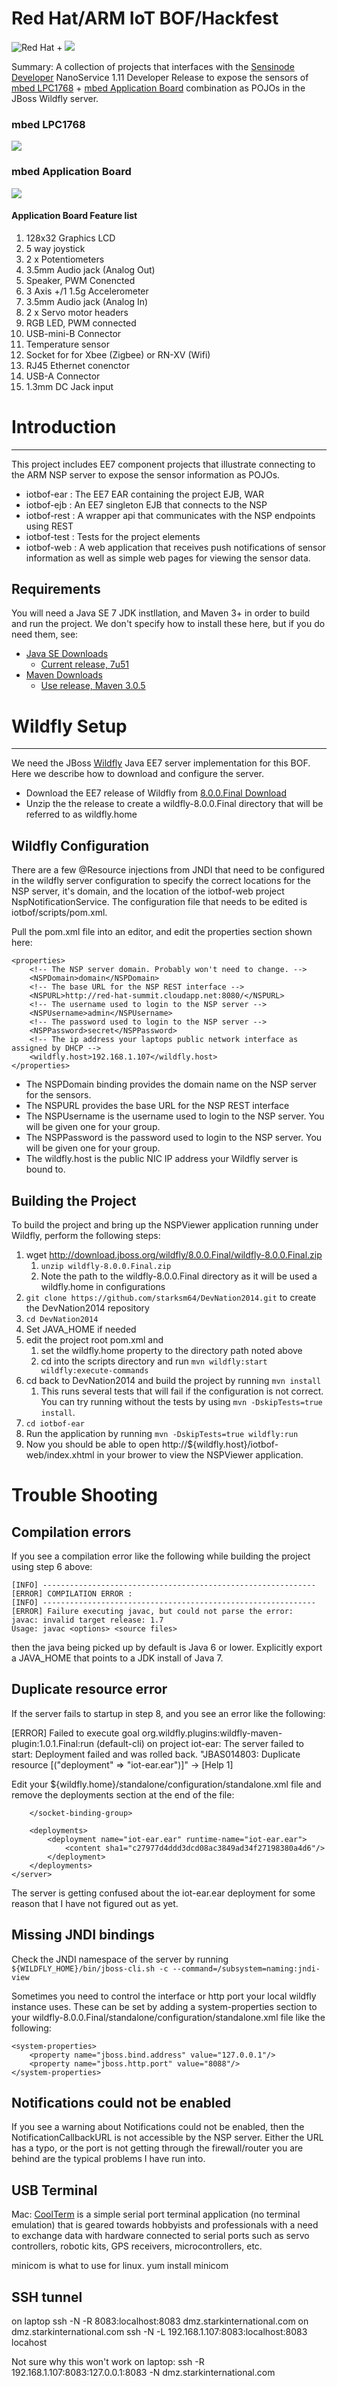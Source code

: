 # Red Hat/ARM IoT BOF/Hackfest
![Red Hat](images/rh-logo-blk.png) + ![](images/arm_mbed.jpg)

Summary: A collection of projects that interfaces with the
[Sensinode Developer](https://silver.arm.com/browse/SEN00) NanoService 1.11 Developer
Release to expose the sensors of [mbed LPC1768](https://mbed.org/platforms/mbed-LPC1768/) +
[mbed Application Board](https://mbed.org/components/mbed-Application-Board/) combination
as POJOs in the JBoss Wildfly server.

### mbed LPC1768
![](images/NXP_LPC1768.png)
### mbed Application Board
![](images/app_board_front_small_map1.png)
#### Application Board Feature list

1. 128x32 Graphics LCD
2. 5 way joystick
3. 2 x Potentiometers
4. 3.5mm Audio jack (Analog Out)
5. Speaker, PWM Conencted
6. 3 Axis +/1 1.5g Accelerometer
7. 3.5mm Audio jack (Analog In)
8. 2 x Servo motor headers
9. RGB LED, PWM connected
10. USB-mini-B Connector
11. Temperature sensor
12. Socket for for Xbee (Zigbee) or RN-XV (Wifi)
13. RJ45 Ethernet conenctor
14. USB-A Connector
15. 1.3mm DC Jack input

# Introduction
---------------------

This project includes EE7 component projects that illustrate connecting to the ARM NSP server to expose the sensor information as POJOs.

* iotbof-ear : The EE7 EAR containing the project EJB, WAR
* iotbof-ejb : An EE7 singleton EJB that connects to the NSP
* iotbof-rest : A wrapper api that communicates with the NSP endpoints using REST
* iotbof-test : Tests for the project elements
* iotbof-web : A web application that receives push notifications of sensor information
as well as simple web pages for viewing the sensor data.

## Requirements
You will need a Java SE 7 JDK instllation, and Maven 3+ in order to build and run the project. We don't specify how to install these here, but if you do need them, see:

* [Java SE Downloads](http://www.oracle.com/technetwork/java/javase/downloads/index.html)
  * [Current release, 7u51](http://www.oracle.com/technetwork/java/javase/downloads/jdk7-downloads-1880260.html)
* [Maven Downloads](http://maven.apache.org/download.cgi)
  * [Use release, Maven 3.0.5](http://mirrors.gigenet.com/apache/maven/maven-3/3.0.5/binaries/apache-maven-3.0.5-bin.zip)


# Wildfly Setup
-------------------
We need the JBoss [Wildfly](http://wildfly.org) Java EE7 server implementation for this BOF. Here we describe how to download and configure the server.

* Download the EE7 release of Wildfly from [8.0.0.Final Download](http://download.jboss.org/wildfly/8.0.0.Final/wildfly-8.0.0.Final.zip)
* Unzip the the release to create a wildfly-8.0.0.Final directory that will be referred to as wildfly.home

## Wildfly Configuration
There are a few @Resource injections from JNDI that need to be configured in the wildfly server configuration to specify the correct locations for the NSP server, it's domain, and the location of the iotbof-web project NspNotificationService. The configuration file that needs to be edited is iotbof/scripts/pom.xml.

Pull the pom.xml file into an editor, and edit the properties section shown here:

    <properties>
        <!-- The NSP server domain. Probably won't need to change. -->
        <NSPDomain>domain</NSPDomain>
        <!-- The base URL for the NSP REST interface -->
        <NSPURL>http://red-hat-summit.cloudapp.net:8080/</NSPURL>
        <!-- The username used to login to the NSP server -->
        <NSPUsername>admin</NSPUsername>
        <!-- The password used to login to the NSP server -->
        <NSPPassword>secret</NSPPassword>
        <!-- The ip address your laptops public network interface as assigned by DHCP -->
        <wildfly.host>192.168.1.107</wildfly.host>
    </properties>

* The NSPDomain binding provides the domain name on the NSP server for the sensors.
* The NSPURL provides the base URL for the NSP REST interface
* The NSPUsername is the username used to login to the NSP server. You will be given one for your group.
* The NSPPassword is the password used to login to the NSP server. You will be given one for your group.
* The wildfly.host is the public NIC IP address your Wildfly server is bound to.

## Building the Project
To build the project and bring up the NSPViewer application running under Wildfly, perform the following steps:

1. wget http://download.jboss.org/wildfly/8.0.0.Final/wildfly-8.0.0.Final.zip
    1. `unzip wildfly-8.0.0.Final.zip`
    2. Note the path to the wildfly-8.0.0.Final directory as it will be used a wildfly.home in configurations
2. `git clone https://github.com/starksm64/DevNation2014.git` to create the DevNation2014 repository
3. `cd DevNation2014`
4. Set JAVA_HOME if needed
5. edit the project root pom.xml and
	1. set the wildfly.home property to the directory path noted above
	2. cd into the scripts directory and run `mvn wildfly:start wildfly:execute-commands`
6. cd back to DevNation2014 and build the project by running `mvn install`
    1. This runs several tests that will fail if the configuration is not correct. You can try running without the tests by using `mvn -DskipTests=true install`.
7. `cd iotbof-ear`
8. Run the application by running `mvn -DskipTests=true wildfly:run`
9. Now you should be able to open http://${wildfly.host}/iotbof-web/index.xhtml in your brower to view the NSPViewer application.



#
# Trouble Shooting

## Compilation errors
If you see a compilation error like the following while building the project using step 6 above:

	[INFO] -------------------------------------------------------------
	[ERROR] COMPILATION ERROR : 
	[INFO] -------------------------------------------------------------
	[ERROR] Failure executing javac, but could not parse the error:
	javac: invalid target release: 1.7
	Usage: javac <options> <source files>

then the java being picked up by default is Java 6 or lower. Explicitly export a JAVA_HOME that points to a JDK install of Java 7.

## Duplicate resource error

If the server fails to startup in step 8, and you see an error like the following:

[ERROR] Failed to execute goal org.wildfly.plugins:wildfly-maven-plugin:1.0.1.Final:run (default-cli) on project iot-ear: The server failed to start: Deployment failed and was rolled back. "JBAS014803: Duplicate resource [(\"deployment\" => \"iot-ear.ear\")]" -> [Help 1]

Edit your ${wildfly.home}/standalone/configuration/standalone.xml file and remove the deployments section at the end of the file:

	    </socket-binding-group>
	
	    <deployments>
	        <deployment name="iot-ear.ear" runtime-name="iot-ear.ear">
	            <content sha1="c27977d4ddd3dcd08ac3849ad34f27198380a4d6"/>
	        </deployment>
	    </deployments>
	</server>

The server is getting confused about the iot-ear.ear deployment for some reason that I have not figured out as yet.

## Missing JNDI bindings
Check the JNDI namespace of the server by running
`${WILDFLY_HOME}/bin/jboss-cli.sh -c --command=/subsystem=naming:jndi-view`

Sometimes you need to control the interface or http port your local wildfly instance uses. These can be set by adding a system-properties section to your wildfly-8.0.0.Final/standalone/configuration/standalone.xml file like the following:

    <system-properties>
        <property name="jboss.bind.address" value="127.0.0.1"/>
        <property name="jboss.http.port" value="8088"/>
    </system-properties>

## Notifications could not be enabled
If you see a warning about Notifications could not be enabled, then the NotificationCallbackURL is not accessible by the NSP server. Either the URL has a typo, or the port is not getting through the firewall/router you are behind are the typical problems I have run into.

## USB Terminal

Mac: [CoolTerm](http://freeware.the-meiers.org/CoolTermMac.zip) is a simple serial port terminal application (no terminal emulation) that is geared towards hobbyists and professionals with a need to exchange data with hardware connected to serial ports such as servo controllers, robotic kits, GPS receivers, microcontrollers, etc.

minicom is what to use for linux.
yum install minicom

## SSH tunnel

on laptop
ssh -N -R 8083:localhost:8083 dmz.starkinternational.com
on dmz.starkinternational.com
ssh -N -L 192.168.1.107:8083:localhost:8083 locahost

Not sure why this won't work on laptop:
ssh -R 192.168.1.107:8083:127.0.0.1:8083 -N dmz.starkinternational.com
